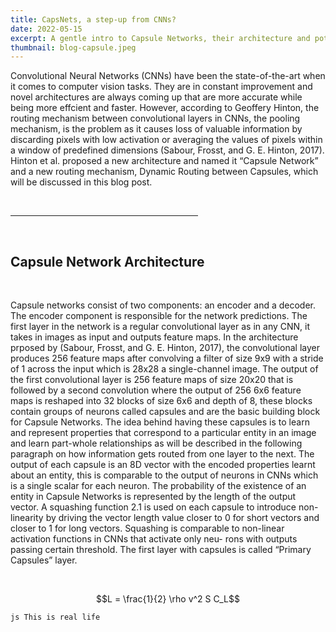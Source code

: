 ```yaml
---
title: CapsNets, a step-up from CNNs?
date: 2022-05-15
excerpt: A gentle intro to Capsule Networks, their architecture and potential.
thumbnail: blog-capsule.jpeg
---
```


<p class="text-theme-text dark:text-theme-fg-light">Convolutional Neural Networks (CNNs) have been the state-of-the-art when it comes to computer vision tasks. They are in constant improvement and novel architectures are always coming up that are more accurate while being more effcient and faster. However, according to Geoffery Hinton, the routing mechanism between convolutional layers in CNNs, the pooling mechanism, is the problem as it causes loss of valuable information by discarding pixels with low activation or averaging the values of pixels within a window of predefined dimensions (Sabour, Frosst, and G. E. Hinton, 2017). Hinton et al. proposed a new architecture and named it “Capsule Network” and a new routing mechanism, Dynamic Routing between Capsules, which will be discussed in this blog post.</p>

<br/>
<hr class="border-t-2 border-theme-action shadow-white" width="300" />
<br/>

<h2 class="text-2xl font-display font-bold">Capsule Network Architecture</h2>
<br/>

<p class="text-theme-text dark:text-theme-fg-light">Capsule networks consist of two components: an encoder and a decoder. The encoder component is responsible for the network predictions. The first layer in the network is a regular convolutional layer as in any CNN, it takes in images as input and outputs feature maps. In the architecture prposed by (Sabour, Frosst, and G. E. Hinton, 2017), the convolutional layer produces 256 feature maps after convolving a filter of size 9x9 with a stride of 1 across the input which is 28x28 a single-channel image. The output of the first convolutional layer is 256 feature maps of size 20x20 that is followed by a second convolution where the output of 256 6x6 feature maps is reshaped into 32 blocks of size 6x6 and depth of 8, these blocks contain groups of neurons called capsules and are the basic building block for Capsule Networks. The idea behind having these capsules is to learn and represent properties that correspond to a particular entity in an image and learn part-whole relationships as will be described in the following paragraph on how information gets routed from one layer to the next. The output of each capsule is an 8D vector with the encoded properties learnt about an entity, this is comparable to the output of neurons in CNNs which is a single scalar for each neuron. The probability of the existence of an entity in Capsule Networks is represented by the length of the output vector. A squashing function 2.1 is used on each capsule to introduce non-linearity by driving the vector length value closer to 0 for short vectors and closer to 1 for long vectors. Squashing is comparable to non-linear activation functions in CNNs that activate only neu- rons with outputs passing certain threshold. The first layer with capsules is called “Primary Capsules” layer.</p>

<br/>

```math
L = \frac{1}{2} \rho v^2 S C_L
```


`js This is real life`


